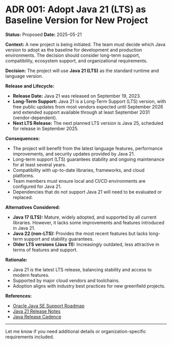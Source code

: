 # ADR 001: Adopt Java 21 (LTS) as Baseline Version for New Project

**Status:** Proposed
**Date:** 2025-05-21

**Context:**
A new project is being initiated. The team must decide which Java version to adopt as the baseline for development and production environments. The decision should consider long-term support, compatibility, ecosystem support, and organizational requirements.

**Decision:**
The project will use **Java 21 (LTS)** as the standard runtime and language version.

**Release and Lifecycle:**

* **Release Date:** Java 21 was released on September 19, 2023.
* **Long-Term Support:** Java 21 is a Long-Term Support (LTS) version, with free public updates from most vendors expected until September 2026 and extended support available through at least September 2031 (vendor-dependent).
* **Next LTS Release:** The next planned LTS version is Java 25, scheduled for release in September 2025.

**Consequences:**

* The project will benefit from the latest language features, performance improvements, and security updates provided by Java 21.
* Long-term support (LTS) guarantees stability and ongoing maintenance for at least several years.
* Compatibility with up-to-date libraries, frameworks, and cloud platforms.
* Team members must ensure local and CI/CD environments are configured for Java 21.
* Dependencies that do not support Java 21 will need to be evaluated or replaced.

**Alternatives Considered:**

* **Java 17 (LTS):** Mature, widely adopted, and supported by all current libraries. However, it lacks some improvements and features introduced in Java 21.
* **Java 22 (non-LTS):** Provides the most recent features but lacks long-term support and stability guarantees.
* **Older LTS versions (Java 11):** Increasingly outdated, less attractive in terms of features and support.

**Rationale:**

* Java 21 is the latest LTS release, balancing stability and access to modern features.
* Supported by major cloud vendors and toolchains.
* Adoption aligns with industry best practices for new greenfield projects.

**References:**

* [Oracle Java SE Support Roadmap](https://www.oracle.com/java/technologies/java-se-support-roadmap.html)
* [Java 21 Release Notes](https://openjdk.org/projects/jdk/21/)
* [Java Release Cadence](https://openjdk.org/projects/jdk/)

---

Let me know if you need additional details or organization-specific requirements included.
